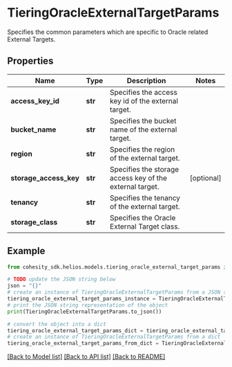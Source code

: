 # TieringOracleExternalTargetParams

Specifies the common parameters which are specific to Oracle related External Targets.

## Properties

Name | Type | Description | Notes
------------ | ------------- | ------------- | -------------
**access_key_id** | **str** | Specifies the access key id of the external target. | 
**bucket_name** | **str** | Specifies the bucket name of the external target. | 
**region** | **str** | Specifies the region of the external target. | 
**storage_access_key** | **str** | Specifies the storage access key of the external target. | [optional] 
**tenancy** | **str** | Specifies the tenancy of the external target. | 
**storage_class** | **str** | Specifies the Oracle External Target class. | 

## Example

```python
from cohesity_sdk.helios.models.tiering_oracle_external_target_params import TieringOracleExternalTargetParams

# TODO update the JSON string below
json = "{}"
# create an instance of TieringOracleExternalTargetParams from a JSON string
tiering_oracle_external_target_params_instance = TieringOracleExternalTargetParams.from_json(json)
# print the JSON string representation of the object
print(TieringOracleExternalTargetParams.to_json())

# convert the object into a dict
tiering_oracle_external_target_params_dict = tiering_oracle_external_target_params_instance.to_dict()
# create an instance of TieringOracleExternalTargetParams from a dict
tiering_oracle_external_target_params_from_dict = TieringOracleExternalTargetParams.from_dict(tiering_oracle_external_target_params_dict)
```
[[Back to Model list]](../README.md#documentation-for-models) [[Back to API list]](../README.md#documentation-for-api-endpoints) [[Back to README]](../README.md)


